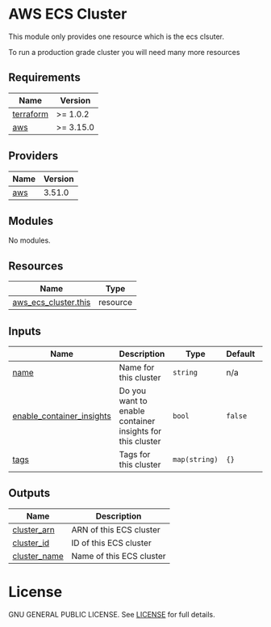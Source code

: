 <!-- BEGIN_TF_DOCS -->
 # AWS ECS Cluster
 This module only provides one resource which is the ecs clsuter.

 To run a production grade cluster you will need many more resources

## Requirements

| Name | Version |
|------|---------|
| <a name="requirement_terraform"></a> [terraform](#requirement\_terraform) | >= 1.0.2 |
| <a name="requirement_aws"></a> [aws](#requirement\_aws) | >= 3.15.0 |

## Providers

| Name | Version |
|------|---------|
| <a name="provider_aws"></a> [aws](#provider\_aws) | 3.51.0 |

## Modules

No modules.

## Resources

| Name | Type |
|------|------|
| [aws_ecs_cluster.this](https://registry.terraform.io/providers/hashicorp/aws/latest/docs/resources/ecs_cluster) | resource |

## Inputs

| Name | Description | Type | Default | Required |
|------|-------------|------|---------|:--------:|
| <a name="input_name"></a> [name](#input\_name) | Name for this cluster | `string` | n/a | yes |
| <a name="input_enable_container_insights"></a> [enable\_container\_insights](#input\_enable\_container\_insights) | Do you want to enable container insights for this cluster | `bool` | `false` | no |
| <a name="input_tags"></a> [tags](#input\_tags) | Tags for this cluster | `map(string)` | `{}` | no |

## Outputs

| Name | Description |
|------|-------------|
| <a name="output_cluster_arn"></a> [cluster\_arn](#output\_cluster\_arn) | ARN of this ECS cluster |
| <a name="output_cluster_id"></a> [cluster\_id](#output\_cluster\_id) | ID of this ECS cluster |
| <a name="output_cluster_name"></a> [cluster\_name](#output\_cluster\_name) | Name of this ECS cluster |

# License
GNU GENERAL PUBLIC LICENSE. See [LICENSE](../../LICENSE) for full details.
<!-- END_TF_DOCS -->